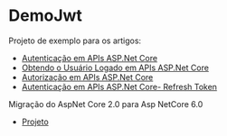 # DemoJwt

Projeto de exemplo para os artigos:

* [Autenticação em APIs ASP.Net Core](https://www.wellingtonjhn.com/posts/autentica%C3%A7%C3%A3o-em-apis-asp.net-core-com-jwt/)
* [Obtendo o Usuário Logado em APIs ASP.Net Core](https://www.wellingtonjhn.com/posts/obtendo-o-usu%C3%A1rio-logado-em-apis-asp.net-core/)
* [Autorização em APIs ASP.Net Core](https://www.wellingtonjhn.com/posts/autoriza%C3%A7%C3%A3o-em-apis-asp.net-core/)
* [Autenticação em APIs ASP.Net Core- Refresh Token](https://www.wellingtonjhn.com/posts/autentica%C3%A7%C3%A3o-em-apis-asp.net-core-com-jwt---refresh-token/)

Migração do AspNet Core 2.0 para Asp NetCore 6.0

* [Projeto](https://github.com/wellingtonjhn/DemoJwt)